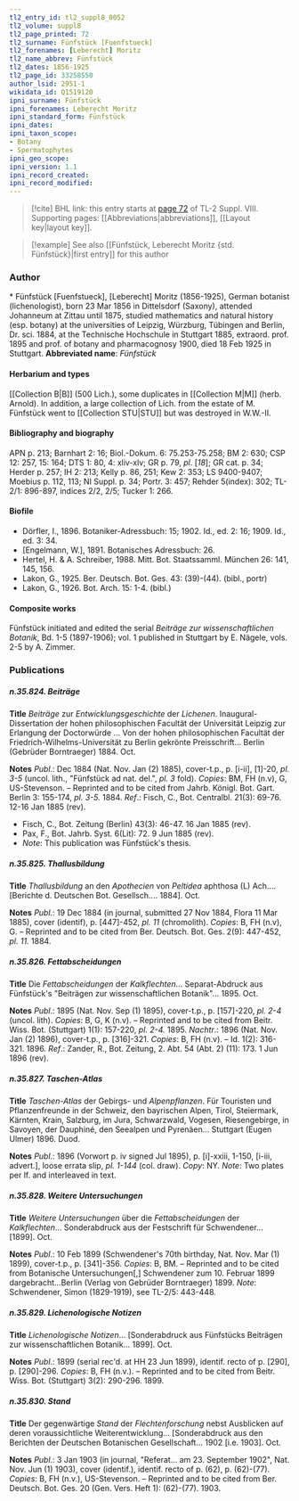 ```yaml
---
tl2_entry_id: tl2_suppl8_0052
tl2_volume: suppl8
tl2_page_printed: 72
tl2_surname: Fünfstück [Fuenfstueck]
tl2_forenames: [Leberecht] Moritz
tl2_name_abbrev: Fünfstück
tl2_dates: 1856-1925
tl2_page_id: 33258550
author_lsid: 2951-1
wikidata_id: Q1519120
ipni_surname: Fünfstück
ipni_forenames: Leberecht Moritz
ipni_standard_form: Fünfstück
ipni_dates: 
ipni_taxon_scope: 
- Botany
- Spermatophytes
ipni_geo_scope: 
ipni_version: 1.1
ipni_record_created: 
ipni_record_modified:
---
```



> [!cite] BHL link: this entry starts at [page 72](https://www.biodiversitylibrary.org/page/33258550) of TL-2 Suppl. VIII.
> Supporting pages: [[Abbreviations|abbreviations]], [[Layout key|layout key]].

> [!example] See also [[Fünfstück, Leberecht Moritz {std. Fünfstück}|first entry]] for this author

### Author

\* Fünfstück \[Fuenfstueck\], \[Leberecht\] Moritz (1856-1925), German botanist (lichenologist), born 23 Mar 1856 in Dittelsdorf (Saxony), attended Johanneum at Zittau until 1875, studied mathematics and natural history (esp. botany) at the universities of Leipzig, Würzburg, Tübingen and Berlin, Dr. sci. 1884, at the Technische Hochschule in Stuttgart 1885, extraord. prof. 1895 and prof. of botany and pharmacognosy 1900, died 18 Feb 1925 in Stuttgart. 
**Abbreviated name**: *Fünfstück*

#### Herbarium and types

[[Collection B|B]] (500 Lich.), some duplicates in [[Collection M|M]] (herb. Arnold). In addition, a large collection of Lich. from the estate of M. Fünfstück went to [[Collection STU|STU]] but was destroyed in W.W.-II.

#### Bibliography and biography

APN p. 213; Barnhart 2: 16; Biol.-Dokum. 6: 75.253-75.258; BM 2: 630; CSP 12: 257, 15: 164; DTS 1: 80, 4: xliv-xlv; GR p. 79, *pl*. \[*18*\]; GR cat. p. 34; Herder p. 257; IH 2: 213; Kelly p. 86, 251; Kew 2: 353; LS 9400-9407; Moebius p. 112, 113; NI Suppl. p. 34; Portr. 3: 457; Rehder 5(index): 302; TL-2/1: 896-897, indices 2/2, 2/5; Tucker 1: 266.

#### Biofile

- Dörfler, I., 1896. Botaniker-Adressbuch: 15; 1902. Id., ed. 2: 16; 1909. Id., ed. 3: 34.
- \[Engelmann, W.\], 1891. Botanisches Adressbuch: 26.
- Hertel, H. & A. Schreiber, 1988. Mitt. Bot. Staatssamml. München 26: 141, 145, 156.
- Lakon, G., 1925. Ber. Deutsch. Bot. Ges. 43: (39)-(44). (bibl., portr)
- Lakon, G., 1926. Bot. Arch. 15: 1-4. (bibl.)

#### Composite works

Fünfstück initiated and edited the serial *Beiträge zur wissenschaftlichen Botanik*, Bd. 1-5 (1897-1906); vol. 1 published in Stuttgart by E. Nägele, vols. 2-5 by A. Zimmer.

### Publications

##### n.35.824. Beiträge

**Title**
*Beiträge* zur *Entwicklungsgeschichte* der *Lichenen*. Inaugural-Dissertation der hohen philosophischen Facultät der Universität Leipzig zur Erlangung der Doctorwürde ... Von der hohen philosophischen Facultät der Friedrich-Wilhelms-Universität zu Berlin gekrönte Preisschrift... Berlin (Gebrüder Borntraeger) 1884. Oct.

**Notes**
*Publ*.: Dec 1884 (Nat. Nov. Jan (2) 1885), cover-t.p., p. \[i-ii\], \[1\]-20, *pl. 3-5* (uncol. lith., "Fünfstück ad nat. del.", *pl. 3* fold). *Copies*: BM, FH (n.v), G, US-Stevenson. – Reprinted and to be cited from Jahrb. Königl. Bot. Gart. Berlin 3: 155-174, *pl. 3-5.* 1884.
*Ref*.: Fisch, C., Bot. Centralbl. 21(3): 69-76. 12-16 Jan 1885 (rev).
- Fisch, C., Bot. Zeitung (Berlin) 43(3): 46-47. 16 Jan 1885 (rev).
- Pax, F., Bot. Jahrb. Syst. 6(Lit): 72. 9 Jun 1885 (rev).
- *Note*: This publication was Fünfstück's thesis.

##### n.35.825. Thallusbildung

**Title**
*Thallusbildung* an den *Apothecien* von *Peltidea* aphthosa (L) Ach.... \[Berichte d. Deutschen Bot. Gesellsch.... 1884\]. Oct.

**Notes**
*Publ*.: 19 Dec 1884 (in journal, submitted 27 Nov 1884, Flora 11 Mar 1885), cover (identif), p. \[447\]-452, *pl. 11* (chromolith). *Copies*: B, FH (n.v), G. – Reprinted and to be cited from Ber. Deutsch. Bot. Ges. 2(9): 447-452, *pl. 11.* 1884.

##### n.35.826. Fettabscheidungen

**Title**
Die *Fettabscheidungen* der *Kalkflechten*... Separat-Abdruck aus Fünfstück's "Beiträgen zur wissenschaftlichen Botanik"... 1895. Oct.

**Notes**
*Publ*.: 1895 (Nat. Nov. Sep (1) 1895), cover-t.p., p. \[157\]-220, *pl. 2-4* (uncol. lith). *Copies*: B, G, K (n.v). – Reprinted and to be cited from Beitr. Wiss. Bot. (Stuttgart) 1(1): 157-220, *pl. 2-4.* 1895.
*Nachtr*.: 1896 (Nat. Nov. Jan (2) 1896), cover-t.p., p. \[316\]-321. *Copies*: B, FH (n.v). – Id. 1(2): 316-321. 1896.
*Ref*.: Zander, R., Bot. Zeitung, 2. Abt. 54 (Abt. 2) (11): 173. 1 Jun 1896 (rev).

##### n.35.827. Taschen-Atlas

**Title**
*Taschen-Atlas* der Gebirgs- und *Alpenpflanzen*. Für Touristen und Pflanzenfreunde in der Schweiz, den bayrischen Alpen, Tirol, Steiermark, Kärnten, Krain, Salzburg, im Jura, Schwarzwald, Vogesen, Riesengebirge, in Savoyen, der Dauphiné, den Seealpen und Pyrenäen... Stuttgart (Eugen Ulmer) 1896. Duod.

**Notes**
*Publ*.: 1896 (Vorwort p. iv signed Jul 1895), p. \[i\]-xxiii, 1-150, \[i-iii, advert.\], loose errata slip, *pl. 1-144* (col. draw). *Copy*: NY.
*Note*: Two plates per lf. and interleaved in text.

##### n.35.828. Weitere Untersuchungen

**Title**
*Weitere Untersuchungen* über die *Fettabscheidungen* der *Kalkflechten*... Sonderabdruck aus der Festschrift für Schwendener... \[1899\]. Oct.

**Notes**
*Publ*.: 10 Feb 1899 (Schwendener's 70th birthday, Nat. Nov. Mar (1) 1899), cover-t.p., p. \[341\]-356. *Copies*: B, BM. – Reprinted and to be cited from Botanische Untersuchungen\[,\] Schwendener zum 10. Februar 1899 dargebracht...Berlin (Verlag von Gebrüder Borntraeger) 1899.
*Note*: Schwendener, Simon (1829-1919), see TL-2/5: 443-448.

##### n.35.829. Lichenologische Notizen

**Title**
*Lichenologische Notizen*... \[Sonderabdruck aus Fünfstücks Beiträgen zur wissenschaftlichen Botanik... 1899\]. Oct.

**Notes**
*Publ*.: 1899 (serial rec'd. at HH 23 Jun 1899), identif. recto of p. \[290\], p. \[290\]-296.
*Copies*: B, FH (n.v.). – Reprinted and to be cited from Beitr. Wiss. Bot. (Stuttgart) 3(2): 290-296. 1899.

##### n.35.830. Stand

**Title**
Der gegenwärtige *Stand* der *Flechtenforschung* nebst Ausblicken auf deren voraussichtliche Weiterentwicklung... \[Sonderabdruck aus den Berichten der Deutschen Botanischen Gesellschaft... 1902 \[i.e. 1903\]. Oct.

**Notes**
*Publ*.: 3 Jan 1903 (in journal, "Referat... am 23. September 1902", Nat. Nov. Jun (1) 1903), cover (identif.), identif. recto of p. (62), p. (62)-(77). *Copies*: B, FH (n.v.), US-Stevenson. – Reprinted and to be cited from Ber. Deutsch. Bot. Ges. 20 (Gen. Vers. Heft 1): (62)-(77). 1903.

